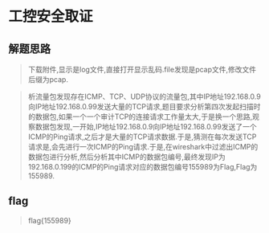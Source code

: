 # 工控安全取证

## 解题思路

> 下载附件,显示是log文件,直接打开显示乱码.file发现是pcap文件,修改文件后缀为pcap.

> 析流量包发现存在ICMP、TCP、UDP协议的流量包,其中IP地址192.168.0.9向IP地址192.168.0.99发送大量的TCP请求,题目要求分析第四次发起扫描时的数据包,如果一个一个审计TCP的连接请求工作量太大,于是换一个思路,观察数据包发现,一开始,IP地址192.168.0.9向IP地址192.168.0.99发送了一个ICMP的Ping请求,之后才是大量的TCP请求数据.于是,猜测在每次发送TCP请求是,会先进行一次ICMP的Ping请求.于是,在wireshark中过滤出ICMP的数据包进行分析,然后分析其中ICMP的数据包编号,最终发现IP为192.168.0.199的ICMP的Ping请求对应的数据包编号155989为Flag,Flag为155989.

## flag

> flag{155989}